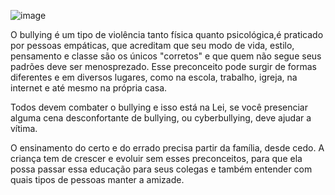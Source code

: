 ![image](https://github.com/junglesmay/style.css/assets/104856219/0524132e-5f9e-462d-bbbc-496c12dbf2a7)

O bullying é um tipo de violência tanto física quanto psicológica,é praticado por pessoas empáticas, que acreditam que seu modo de vida, estilo, pensamento e classe são os únicos "corretos" e que quem não segue seus padrões deve ser menosprezado. Esse preconceito pode surgir de formas diferentes e em diversos lugares, como na escola, trabalho, igreja, na internet e até mesmo na própria casa.

Todos devem combater o bullying e isso está na Lei, se você presenciar alguma cena desconfortante de bullying, ou cyberbullying, deve ajudar a vítima.

O ensinamento do certo e do errado precisa partir da família, desde cedo. A criança tem de crescer e evoluir sem esses preconceitos, para que ela possa passar essa educação para seus colegas e também entender com quais tipos de pessoas manter a amizade.

